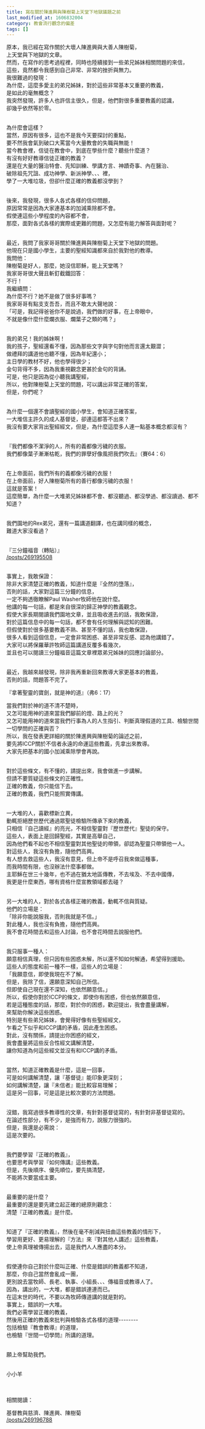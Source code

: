 ```yaml
---
title: 寫在關於陳進興與陳樹菊上天堂下地獄議題之前
last_modified_at: 1606832004
category: 教會流行觀念的偏差
tags: []
---
```


<p>原本，我已經在寫作關於大壞人陳進興與大善人陳樹菊，<br/>
上天堂與下地獄的文章。<br/>
然而，在寫作的思考過程裡，同時也陸續接到一些弟兄姊妹相關問題的來信，<br/>
這些，竟然都令我感到自己非常、非常的挫折與無力。<br/>
我很難過的發現：<br/>
為什麼，這麼多愛主的弟兄姊妹，對於這些非常基本又重要的教義，<br/>
是如此的毫無概念？<br/>
我突然發現，許多人也許信主很久，但是，他們對很多重要教義的認識，<br/>
卻幾乎依然等於零。</p>
<p><br/>
為什麼會這樣？<br/>
當然，原因有很多，這也不是我今天要探討的重點，<br/>
要不然我會氣到破口大罵當今大量教會的失職與無能！<br/>
當今教會裡，信徒在教會中，到底在學些什麼？聽些什麼道？<br/>
有沒有好好教導信徒正確的教義？<br/>
還是在大量的醫治特會、先知訓練、學講方言、神蹟奇事、內在醫治、<br/>
破除祖先咒詛、成功神學、新派神學、、、裡，<br/>
學了一大堆垃圾，但卻什麼正確的教義都沒學到？</p>
<p><br/>
後來，我發現，很多人各式各樣的信仰問題，<br/>
原因常常是因為大家連基本的加減乘除都不會。<br/>
假使連這些小學程度的內容都不會，<br/>
那麼，面對各式各樣的實際或更難的問題，又怎麼有能力解答與面對呢？</p>
<p><br/>
最近，我問了我家哥哥關於陳進興與陳樹菊上天堂下地獄的問題。<br/>
他現在只是國小學生，主要的聖經知識都來自於我對他的教導。<br/>
我問他：<br/>
陳樹菊是好人，那麼，她沒信耶穌，能上天堂嗎？<br/>
我家哥哥很大聲且斬釘截鐵回答：<br/>
不行！<br/>
我繼續問：<br/>
為什麼不行？她不是做了很多好事嗎？<br/>
我家哥哥有點支支吾吾，而且不敢太大聲地說：<br/>
「可是，我記得爸爸你不是說過，我們做的好事，在上帝眼中，<br/>
不就是像什麼什麼爛衣服、爛葉子之類的嗎？」</p>
<p><br/>
我的弟兄！我的姊妹啊！<br/>
我的孩子，聖經還看不懂，因為那些文字與字句對他而言還太艱澀；<br/>
做禮拜的講道他也聽不懂，因為年紀還小；<br/>
主日學的教材不好，他也學得很少；<br/>
金句背得不多，因為我重視觀念更甚於金句的背誦。<br/>
可是，他只是因為從小聽我講聖經，<br/>
所以，他對陳樹菊上天堂的問題，可以講出非常正確的答案，<br/>
但是，你們呢？</p>
<p><br/>
為什麼一個還不會讀聖經的國小學生，會知道正確答案，<br/>
一大堆信主許久的成人基督徒，卻連這都答不出來？<br/>
我沒有要大家背出聖經經文，但是，為什麼這麼多人連一點基本概念都沒有？</p>
<p><br/>
『我們都像不潔淨的人，所有的義都像污穢的衣服。<br/>
我們都像葉子漸漸枯乾，我們的罪孽好像風把我們吹去』（賽64：6）</p>
<p><br/>
在上帝面前，我們所有的義都像污穢的衣服！<br/>
在上帝面前，好人陳樹菊所有的善行都像污穢的衣服！<br/>
這就是答案！<br/>
這麼簡單，為什麼一大堆弟兄姊妹都不會、都沒聽過、都沒學過、都沒讀過、都不知道？</p>
<p><br/>
我們園地的Rex弟兄，還有一篇講道翻譯，也在講同樣的概念，<br/>
難道大家沒看過？</p>
<p><br/>
『三分鐘福音（轉貼）』<br/>
<a href="/posts/269195508" target="_blank">/posts/269195508</a></p>
<p><br/>
事實上，我敢保證：<br/>
除非大家清楚正確的教義，知道什麼是『全然的墮落』，<br/>
否則的話，大家對這篇三分鐘的信息，<br/>
一定不夠透徹瞭解Paul Washer牧師他在說什麼。<br/>
他講的每一句話，都是來自很深的歸正神學的教義觀念。<br/>
假使大家長期閱讀我們園地文章，並且吸收進去的話，我敢保證，<br/>
對於這篇信息中的每一句話，都不會有任何理解與認知的困難。<br/>
但假使對於很多基要教義不熟、甚至不懂的話，我也敢保證，<br/>
很多人看到這個信息，一定會非常困惑、甚至非常反感、認為他講錯了。<br/>
大家可以將保羅華許牧師這篇講道反覆多看幾次，<br/>
並且也可以閱讀三分鐘福音這篇文章裡眾弟兄姊妹的回應討論部分。</p>
<p><br/>
最近，我越來越發現，除非我再重新回來教導大家更基本的教義，<br/>
否則的話，問題答不完了。</p>
<p>『拿著聖靈的寶劍，就是神的道』（弗6：17）</p>
<p>當我們對於神的道不清不楚時，<br/>
又怎可能用神的道來當我們腳前的燈、路上的光？<br/>
又怎可能用神的道來當我們行事為人的人生指引、判斷真理假道的工具、檢驗世間一切學問的正確與否？<br/>
所以，我在發表更詳細的關於陳進興與陳樹菊的論述之前，<br/>
要先將ICCP關於不信者永遠的命運這些教義，先拿出來教導。<br/>
大家先把基本的國小加減乘除學會再說。</p>
<p><br/>
對於這些條文，有不懂的，請提出來，我會做進一步講解。<br/>
但請不要質疑這些條文的正確性。<br/>
正確的教義，你只能信下去。<br/>
正確的教義，我們只能照實傳講。</p>
<p><br/>
一大堆的人，喜歡標新立異，<br/>
動輒拒絕歷世歷代通過眾聖徒檢驗所傳承下來的教義，<br/>
只相信『自己讀經』的亮光，不相信聖靈對『歷世歷代』聖徒的保守。<br/>
這些人，表面上是回歸聖經，其實是高舉自己，<br/>
因為他們看不起也不相信聖靈對其他聖徒的帶領，卻認為聖靈只帶領他一人。<br/>
對這些人，我沒有負擔，隨他們高興。<br/>
有人想去救這些人，我沒有意見，但上帝不是呼召我來做這種事，<br/>
而我時間有限，也沒辦法什麼事都做。<br/>
主耶穌在世三十幾年，也不過在猶太地區傳教，不去埃及、不去中國傳，<br/>
我更是什麼東西，哪有資格什麼宣教領域都去碰？</p>
<p><br/>
另一大堆的人，對於各式各樣正確的教義，動輒不信與質疑。<br/>
他們的立場是：<br/>
「除非你能說服我，否則我就是不信。」<br/>
對此種人，我也沒有負擔，隨他們高興。<br/>
我不會花時間去和這些人討論，也不會花時間去說服他們。</p>
<p><br/>
我只服事一種人：<br/>
願意相信真理，但只因有些困惑未解，所以還不知如何解通，希望得到援助。<br/>
這些人的態度和前一種不一樣，這些人的立場是：<br/>
「我願意信，即使我現在不了解。<br/>
但是，我除了信，還願意深知自己所信。<br/>
但即使自己現在還不深知，也依然願意信。」<br/>
所以，假使你對於ICCP的條文，即使你有困惑，但也依然願意信，<br/>
若是這種態度的話，那麼，對於你的困惑，歡迎提出，我會盡量講解，<br/>
來幫助你解決這些困惑。<br/>
特別是有些弟兄姊妹，會覺得好像有些聖經經文，<br/>
乍看之下似乎和ICCP講的矛盾，因此產生困惑。<br/>
對此，沒有關係，請提出你困惑的經文，<br/>
我會盡量將這些反合性經文講解清楚，<br/>
讓你知道為何這些經文並沒有和ICCP講的矛盾。</p>
<p><br/>
當然，知道正確教義是什麼，這是一回事，<br/>
可是如何講解清楚，讓『基督徒』能印象更深刻；<br/>
如何講解清楚，讓『未信者』能比較容易理解；<br/>
這是另一回事，可是這是比較次要的方法問題。</p>
<p><br/>
沒錯，我寫過很多教導性的文章，有針對基督徒寫的，有針對非基督徒寫的。<br/>
在論述性部分，有不少，是強而有力，說服力很強的。<br/>
但是，我還是必需說：<br/>
這是次要的。</p>
<p><br/>
我們要學習『正確的教義』，<br/>
也要思考與學習『如何傳講』這些教義。<br/>
但是，先後順序、優先順位，要先搞清楚，<br/>
不能將次要當成主要。</p>
<p><br/>
最重要的是什麼？<br/>
最重要的還是要先建立起正確的總原則觀念：<br/>
清楚『正確的教義』是什麼。</p>
<p><br/>
知道了『正確的教義』，然後在毫不削減與扭曲這些教義的情形下，<br/>
學習用更好、更易理解的『方法』來『對其他人講述』這些教義，<br/>
使上帝真理被傳揚出去，這是我們人人應盡的本分。</p>
<p><br/>
假使連你自己對於什麼叫正確、什麼是錯誤的教義都不知道，<br/>
那麼，你自己當然會亂成一團，<br/>
更別說去當牧師、長老、執事、小組長、、、傳福音或教導人了。<br/>
因為，講出的，一大堆，都是錯誤連連而已。<br/>
在這末世的時代，不要以為牧師傳道講的就是對的。<br/>
事實上，錯誤的一大堆。<br/>
我們必需學習正確的教義，<br/>
然後用正確的教義來批判與檢驗各式各樣的道理--------<br/>
包括檢驗『教會教導』的道理，<br/>
也檢驗『世間一切學問』所講的道理。</p>
<p><br/>
願上帝幫助我們。</p>
<p><br/>
小小羊</p>
<p><br/>
<br/>
相關閱讀：</p>
<p>基督教與慈濟、陳進興、陳樹菊<br/>
<a href="/posts/269196788" target="_blank">/posts/269196788</a></p>
<p> </p>
